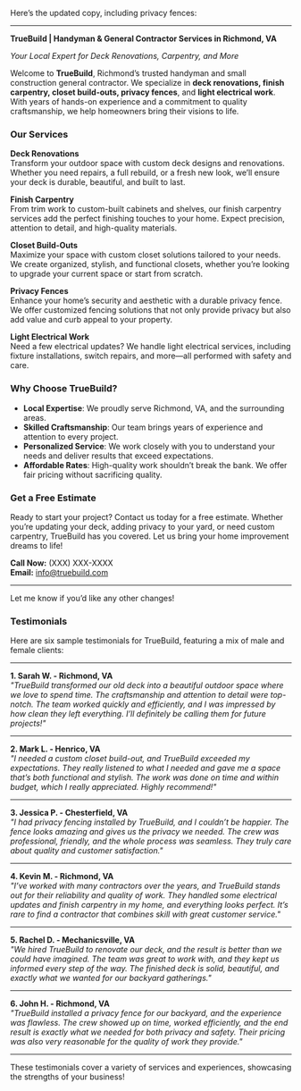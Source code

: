 Here’s the updated copy, including privacy fences:

---

**TrueBuild | Handyman & General Contractor Services in Richmond, VA**

*Your Local Expert for Deck Renovations, Carpentry, and More*

Welcome to **TrueBuild**, Richmond’s trusted handyman and small construction general contractor. We specialize in **deck renovations, finish carpentry, closet build-outs, privacy fences**, and **light electrical work**. With years of hands-on experience and a commitment to quality craftsmanship, we help homeowners bring their visions to life.

### Our Services

**Deck Renovations**  
Transform your outdoor space with custom deck designs and renovations. Whether you need repairs, a full rebuild, or a fresh new look, we’ll ensure your deck is durable, beautiful, and built to last.

**Finish Carpentry**  
From trim work to custom-built cabinets and shelves, our finish carpentry services add the perfect finishing touches to your home. Expect precision, attention to detail, and high-quality materials.

**Closet Build-Outs**  
Maximize your space with custom closet solutions tailored to your needs. We create organized, stylish, and functional closets, whether you’re looking to upgrade your current space or start from scratch.

**Privacy Fences**  
Enhance your home’s security and aesthetic with a durable privacy fence. We offer customized fencing solutions that not only provide privacy but also add value and curb appeal to your property.

**Light Electrical Work**  
Need a few electrical updates? We handle light electrical services, including fixture installations, switch repairs, and more—all performed with safety and care.

### Why Choose TrueBuild?

- **Local Expertise**: We proudly serve Richmond, VA, and the surrounding areas.
- **Skilled Craftsmanship**: Our team brings years of experience and attention to every project.
- **Personalized Service**: We work closely with you to understand your needs and deliver results that exceed expectations.
- **Affordable Rates**: High-quality work shouldn’t break the bank. We offer fair pricing without sacrificing quality.

### Get a Free Estimate

Ready to start your project? Contact us today for a free estimate. Whether you’re updating your deck, adding privacy to your yard, or need custom carpentry, TrueBuild has you covered. Let us bring your home improvement dreams to life!

**Call Now:** (XXX) XXX-XXXX  
**Email:** info@truebuild.com

---

Let me know if you’d like any other changes!

### Testimonials

Here are six sample testimonials for TrueBuild, featuring a mix of male and female clients:

---

**1. Sarah W. - Richmond, VA**  
*"TrueBuild transformed our old deck into a beautiful outdoor space where we love to spend time. The craftsmanship and attention to detail were top-notch. The team worked quickly and efficiently, and I was impressed by how clean they left everything. I’ll definitely be calling them for future projects!"*

---

**2. Mark L. - Henrico, VA**  
*"I needed a custom closet build-out, and TrueBuild exceeded my expectations. They really listened to what I needed and gave me a space that’s both functional and stylish. The work was done on time and within budget, which I really appreciated. Highly recommend!"*

---

**3. Jessica P. - Chesterfield, VA**  
*"I had privacy fencing installed by TrueBuild, and I couldn’t be happier. The fence looks amazing and gives us the privacy we needed. The crew was professional, friendly, and the whole process was seamless. They truly care about quality and customer satisfaction."*

---

**4. Kevin M. - Richmond, VA**  
*"I’ve worked with many contractors over the years, and TrueBuild stands out for their reliability and quality of work. They handled some electrical updates and finish carpentry in my home, and everything looks perfect. It’s rare to find a contractor that combines skill with great customer service."*

---

**5. Rachel D. - Mechanicsville, VA**  
*"We hired TrueBuild to renovate our deck, and the result is better than we could have imagined. The team was great to work with, and they kept us informed every step of the way. The finished deck is solid, beautiful, and exactly what we wanted for our backyard gatherings."*

---

**6. John H. - Richmond, VA**  
*"TrueBuild installed a privacy fence for our backyard, and the experience was flawless. The crew showed up on time, worked efficiently, and the end result is exactly what we needed for both privacy and safety. Their pricing was also very reasonable for the quality of work they provide."*

---

These testimonials cover a variety of services and experiences, showcasing the strengths of your business!
